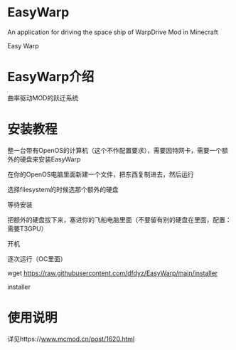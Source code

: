 # EasyWarp
An application for driving the space ship of WarpDrive Mod in Minecraft

Easy Warp

# EasyWarp介绍

曲率驱动MOD的跃迁系统

# 安装教程
整一台带有OpenOS的计算机（这个不作配置要求），需要因特网卡，需要一个额外的硬盘来安装EasyWarp

在你的OpenOS电脑里面新建一个文件，把东西复制进去，然后运行

选择filesystem的时候选那个额外的硬盘

等待安装

把额外的硬盘拔下来，塞进你的飞船电脑里面（不要留有别的硬盘在里面，配置：需要T3GPU）

开机

逐次运行（OC里面）

wget https://raw.githubusercontent.com/dfdyz/EasyWarp/main/installer

installer

# 使用说明
详见https://www.mcmod.cn/post/1620.html
